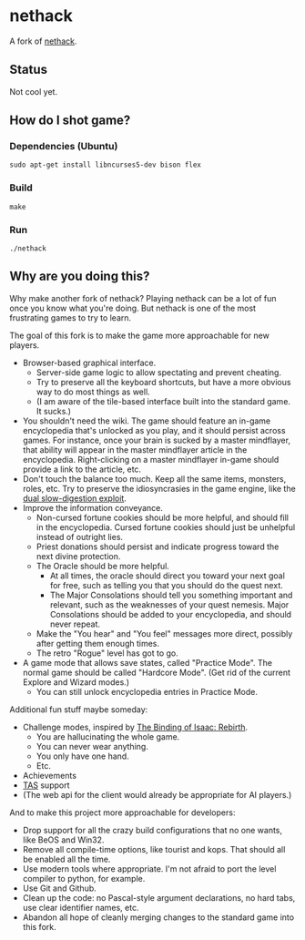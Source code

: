 # nethack

A fork of [nethack](http://www.nethack.org/v343/download-src.html).

## Status

Not cool yet.

## How do I shot game?

### Dependencies (Ubuntu)

```
sudo apt-get install libncurses5-dev bison flex
```

### Build

```
make
```

### Run

```
./nethack
```

## Why are you doing this?

Why make another fork of nethack?
Playing nethack can be a lot of fun once you know what you're doing.
But nethack is one of the most frustrating games to try to learn.

The goal of this fork is to make the game more approachable for new players.

 * Browser-based graphical interface.
   * Server-side game logic to allow spectating and prevent cheating.
   * Try to preserve all the keyboard shortcuts, but have a more obvious way to do most things as well.
   * (I am aware of the tile-based interface built into the standard game. It sucks.)
 * You shouldn't need the wiki.
   The game should feature an in-game encyclopedia that's unlocked as you play, and it should persist across games.
   For instance, once your brain is sucked by a master mindflayer, that ability will appear in the master mindflayer article in the encyclopedia.
   Right-clicking on a master mindflayer in-game should provide a link to the article, etc.
 * Don't touch the balance too much.
   Keep all the same items, monsters, roles, etc.
   Try to preserve the idiosyncrasies in the game engine,
   like the [dual slow-digestion exploit](http://nethackwiki.com/wiki/Foodless#Dual_slow_digestion).
 * Improve the information conveyance.
   * Non-cursed fortune cookies should be more helpful, and should fill in the encyclopedia.
     Cursed fortune cookies should just be unhelpful instead of outright lies.
   * Priest donations should persist and indicate progress toward the next divine protection.
   * The Oracle should be more helpful.
     * At all times, the oracle should direct you toward your next goal for free,
       such as telling you that you should do the quest next.
     * The Major Consolations should tell you something important and relevant,
       such as the weaknesses of your quest nemesis.
       Major Consolations should be added to your encyclopedia, and should never repeat.
   * Make the "You hear" and "You feel" messages more direct, possibly after getting them enough times.
   * The retro "Rogue" level has got to go.
 * A game mode that allows save states, called "Practice Mode".
   The normal game should be called "Hardcore Mode".
   (Get rid of the current Explore and Wizard modes.)
   * You can still unlock encyclopedia entries in Practice Mode.

Additional fun stuff maybe someday:

 * Challenge modes, inspired by [The Binding of Isaac: Rebirth](http://bindingofisaacrebirth.gamepedia.com/Challenges).
   * You are hallucinating the whole game.
   * You can never wear anything.
   * You only have one hand.
   * Etc.
 * Achievements
 * [TAS](http://en.wikipedia.org/wiki/Tool-assisted_speedrun) support
 * (The web api for the client would already be appropriate for AI players.)

And to make this project more approachable for developers:

 * Drop support for all the crazy build configurations that no one wants, like BeOS and Win32.
 * Remove all compile-time options, like tourist and kops.
   That should all be enabled all the time.
 * Use modern tools where appropriate.
   I'm not afraid to port the level compiler to python, for example.
 * Use Git and Github.
 * Clean up the code: no Pascal-style argument declarations,
   no hard tabs, use clear identifier names, etc.
 * Abandon all hope of cleanly merging changes to the standard game into this fork.
